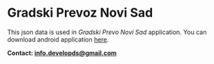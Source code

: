 # Gradski Prevoz Novi Sad

This json data is used in _Gradski Prevo Novi Sad_ application.
You can download android application [here](https://play.google.com/store/apps/details?id=com.gradskiprevoznovisad).

**Contact: info.developds@gmail.com**
